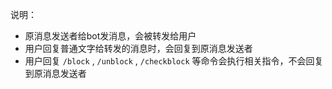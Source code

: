 说明：

- 原消息发送者给bot发消息，会被转发给用户
- 用户回复普通文字给转发的消息时，会回复到原消息发送者
- 用户回复 `/block` ,  `/unblock` ,  `/checkblock` 等命令会执行相关指令，不会回复到原消息发送者